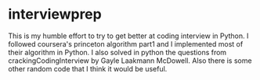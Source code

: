 interviewprep
=============

This is my humble effort to try to get better at coding interview in Python. 
I followed coursera's princeton algorithm part1 and I implemented most of their algorithm in Python. I also solved in python the questions from crackingCodingInterview by Gayle Laakmann McDowell. Also there is some other random code that I think it would be useful. 



